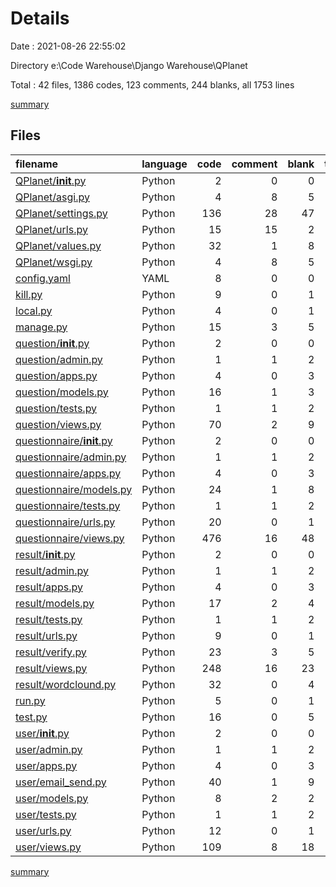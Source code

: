 # Details

Date : 2021-08-26 22:55:02

Directory e:\Code Warehouse\Django Warehouse\QPlanet

Total : 42 files,  1386 codes, 123 comments, 244 blanks, all 1753 lines

[summary](results.md)

## Files
| filename | language | code | comment | blank | total |
| :--- | :--- | ---: | ---: | ---: | ---: |
| [QPlanet/__init__.py](/QPlanet/__init__.py) | Python | 2 | 0 | 0 | 2 |
| [QPlanet/asgi.py](/QPlanet/asgi.py) | Python | 4 | 8 | 5 | 17 |
| [QPlanet/settings.py](/QPlanet/settings.py) | Python | 136 | 28 | 47 | 211 |
| [QPlanet/urls.py](/QPlanet/urls.py) | Python | 15 | 15 | 2 | 32 |
| [QPlanet/values.py](/QPlanet/values.py) | Python | 32 | 1 | 8 | 41 |
| [QPlanet/wsgi.py](/QPlanet/wsgi.py) | Python | 4 | 8 | 5 | 17 |
| [config.yaml](/config.yaml) | YAML | 8 | 0 | 0 | 8 |
| [kill.py](/kill.py) | Python | 9 | 0 | 1 | 10 |
| [local.py](/local.py) | Python | 4 | 0 | 1 | 5 |
| [manage.py](/manage.py) | Python | 15 | 3 | 5 | 23 |
| [question/__init__.py](/question/__init__.py) | Python | 2 | 0 | 0 | 2 |
| [question/admin.py](/question/admin.py) | Python | 1 | 1 | 2 | 4 |
| [question/apps.py](/question/apps.py) | Python | 4 | 0 | 3 | 7 |
| [question/models.py](/question/models.py) | Python | 16 | 1 | 3 | 20 |
| [question/tests.py](/question/tests.py) | Python | 1 | 1 | 2 | 4 |
| [question/views.py](/question/views.py) | Python | 70 | 2 | 9 | 81 |
| [questionnaire/__init__.py](/questionnaire/__init__.py) | Python | 2 | 0 | 0 | 2 |
| [questionnaire/admin.py](/questionnaire/admin.py) | Python | 1 | 1 | 2 | 4 |
| [questionnaire/apps.py](/questionnaire/apps.py) | Python | 4 | 0 | 3 | 7 |
| [questionnaire/models.py](/questionnaire/models.py) | Python | 24 | 1 | 8 | 33 |
| [questionnaire/tests.py](/questionnaire/tests.py) | Python | 1 | 1 | 2 | 4 |
| [questionnaire/urls.py](/questionnaire/urls.py) | Python | 20 | 0 | 1 | 21 |
| [questionnaire/views.py](/questionnaire/views.py) | Python | 476 | 16 | 48 | 540 |
| [result/__init__.py](/result/__init__.py) | Python | 2 | 0 | 0 | 2 |
| [result/admin.py](/result/admin.py) | Python | 1 | 1 | 2 | 4 |
| [result/apps.py](/result/apps.py) | Python | 4 | 0 | 3 | 7 |
| [result/models.py](/result/models.py) | Python | 17 | 2 | 4 | 23 |
| [result/tests.py](/result/tests.py) | Python | 1 | 1 | 2 | 4 |
| [result/urls.py](/result/urls.py) | Python | 9 | 0 | 1 | 10 |
| [result/verify.py](/result/verify.py) | Python | 23 | 3 | 5 | 31 |
| [result/views.py](/result/views.py) | Python | 248 | 16 | 23 | 287 |
| [result/wordclound.py](/result/wordclound.py) | Python | 32 | 0 | 4 | 36 |
| [run.py](/run.py) | Python | 5 | 0 | 1 | 6 |
| [test.py](/test.py) | Python | 16 | 0 | 5 | 21 |
| [user/__init__.py](/user/__init__.py) | Python | 2 | 0 | 0 | 2 |
| [user/admin.py](/user/admin.py) | Python | 1 | 1 | 2 | 4 |
| [user/apps.py](/user/apps.py) | Python | 4 | 0 | 3 | 7 |
| [user/email_send.py](/user/email_send.py) | Python | 40 | 1 | 9 | 50 |
| [user/models.py](/user/models.py) | Python | 8 | 2 | 2 | 12 |
| [user/tests.py](/user/tests.py) | Python | 1 | 1 | 2 | 4 |
| [user/urls.py](/user/urls.py) | Python | 12 | 0 | 1 | 13 |
| [user/views.py](/user/views.py) | Python | 109 | 8 | 18 | 135 |

[summary](results.md)